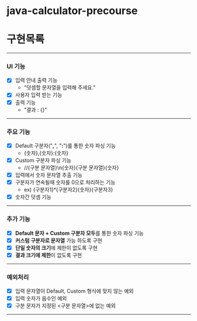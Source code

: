 # java-calculator-precourse
# 구현목록

---
### UI 기능
- [X] 입력 안내 출력 기능
  - "덧셈할 문자열을 입력해 주세요."
- [X] 사용자 입력 받는 기능 
- [X] 출력 기능
  - "결과 : {}"
---
### 주요 기능
- [X] Default 구분자("**,**", "**:**")를 통한 숫자 파싱 기능
  - {숫자},{숫자}:{숫자}
- [X] Custom 구분자 파싱 기능
  - //{구분 문자열}\n{숫자}{구분 문자열}{숫자}
- [X] 입력에서 숫자 문자열 추출 기능
- [X] 구분자가 연속될때 숫자를 0으로 처리하는 기능
  - ex) {구분자1}**ᵛ**{구분자2}{숫자}{구분자3}
- [X] 숫자간 덧셈 기능
---
### 추가 기능
- [X] **Default 문자 + Custom 구분자 모두**를 통한 숫자 파싱 기능
- [X] **커스텀 구분자로 문자열** 가능 하도록 구현
- [X] **단일 숫자의 크기**에 제한이 없도록 구현
- [X] **결과 크기에 제한**이 없도록 구현
---
### 예외처리
- [X] 입력 문자열이 Default, Custom 형식에 맞지 않는 예외
- [X] 입력 숫자가 음수인 예외
- [X] 구분 문자가 지정된 <구분 문자열>에 없는 예외
---